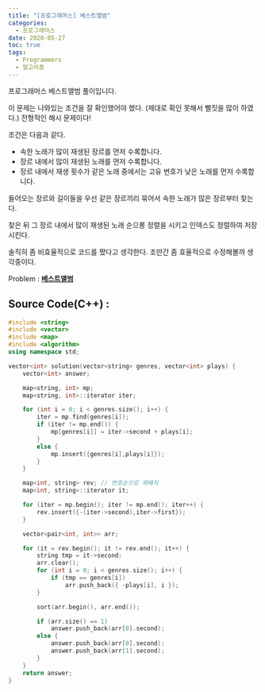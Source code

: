 ```yaml
---
title: "[프로그래머스] 베스트앨범"
categories: 
  - 프로그래머스
date: 2020-05-27
toc: true
tags: 
  - Programmers
  - 알고리즘
---
```

프로그래머스 베스트앨범 풀이입니다.<br/>

이 문제는 나와있는 조건을 잘 확인했어야 했다. (제대로 확인 못해서 뻘짓을 많이 하였다.) 전형적인 해시 문제이다!

조건은 다음과 같다. 
  - 속한 노래가 많이 재생된 장르를 먼저 수록합니다.
  - 장르 내에서 많이 재생된 노래를 먼저 수록합니다.
  - 장르 내에서 재생 횟수가 같은 노래 중에서는 고유 번호가 낮은 노래를 먼저 수록합니다.

들어오는 장르와 길이들을 우선 같은 장르끼리 묶어서 속한 노래가 많은 장르부터 찾는다. 

찾은 뒤 그 장르 내에서 많이 재생된 노래 순으롱 정렬을 시키고 인덱스도 정렬하여 저장시킨다. 

솔직히 좀 비효율적으로 코드를 짰다고 생각한다. 조만간 좀 효율적으로 수정해볼까 생각중이다. 

Problem : 
**[베스트앨범](https://programmers.co.kr/learn/courses/30/lessons/42579)**

Source Code(C++) : 
-----
```cpp
#include <string>
#include <vector>
#include <map>
#include <algorithm>
using namespace std;

vector<int> solution(vector<string> genres, vector<int> plays) {
	vector<int> answer;

	map<string, int> mp;
	map<string, int>::iterator iter;

	for (int i = 0; i < genres.size(); i++) {
		iter = mp.find(genres[i]);
		if (iter != mp.end()) {
			mp[genres[i]] = iter->second + plays[i];
		}
		else {
			mp.insert({genres[i],plays[i]});
		}
	}

	map<int, string> rev; // 번호순으로 재배치
	map<int, string>::iterator it;

	for (iter = mp.begin(); iter != mp.end(); iter++) {
		rev.insert({-(iter->second),iter->first});
	}

	vector<pair<int, int>> arr;

	for (it = rev.begin(); it != rev.end(); it++) {
		string tmp = it->second;
        arr.clear();
		for (int i = 0; i < genres.size(); i++) {
			if (tmp == genres[i])
				arr.push_back({ -plays[i], i });
		}

		sort(arr.begin(), arr.end());

		if (arr.size() == 1)
			answer.push_back(arr[0].second);
		else {
			answer.push_back(arr[0].second);
			answer.push_back(arr[1].second);
		}	
	}
	return answer;
}
```

